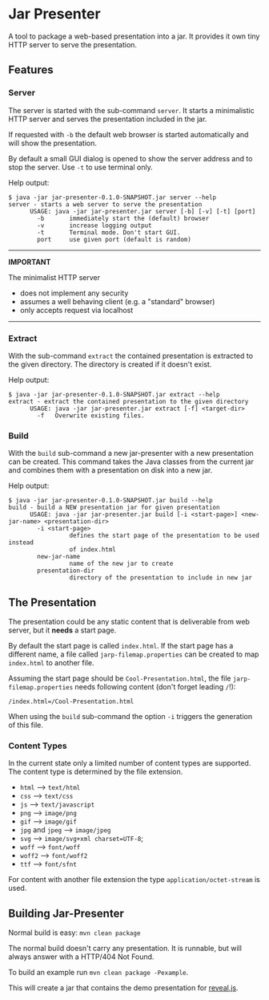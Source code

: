 
# Jar Presenter

A tool to package a web-based presentation into a jar. It provides
it own tiny HTTP server to serve the presentation.

## Features

### Server
The server is started with the sub-command `server`. It starts a minimalistic
HTTP server and serves the presentation included in the jar.

If requested with `-b` the default web browser is started automatically and
will show the presentation.

By default a small GUI dialog is opened to show the server address and to
stop the server. Use `-t` to use terminal only.

Help output:
```
$ java -jar jar-presenter-0.1.0-SNAPSHOT.jar server --help
server - starts a web server to serve the presentation
      USAGE: java -jar jar-presenter.jar server [-b] [-v] [-t] [port]
        -b       immediately start the (default) browser
        -v       increase logging output
        -t       Terminal mode. Don't start GUI.
        port     use given port (default is random)
```

---
**IMPORTANT**

The minimalist HTTP server
* does not implement any security
* assumes a well behaving client (e.g. a "standard" browser)
* only accepts request via localhost
---


### Extract
With the sub-command `extract` the contained presentation is extracted to the
given directory. The directory is created if it doesn't exist.


Help output:
```
$ java -jar jar-presenter-0.1.0-SNAPSHOT.jar extract --help
extract - extract the contained presentation to the given directory
      USAGE: java -jar jar-presenter.jar extract [-f] <target-dir>
        -f   Overwrite existing files.
```

### Build
With the `build` sub-command a new jar-presenter with a new presentation can be
created. This command takes the Java classes from the current jar and combines
them with a presentation on disk into a new jar.

Help output:
```
$ java -jar jar-presenter-0.1.0-SNAPSHOT.jar build --help
build - build a NEW presentation jar for given presentation
      USAGE: java -jar jar-presenter.jar build [-i <start-page>] <new-jar-name> <presentation-dir>
        -i <start-page>
                 defines the start page of the presentation to be used instead
                 of index.html
        new-jar-name
                 name of the new jar to create
        presentation-dir
                 directory of the presentation to include in new jar
```


## The Presentation

The presentation could be any static content that is deliverable from web
server, but it **needs** a start page.

By default the start page is called `index.html`. If the start page has a
different name, a file called `jarp-filemap.properties` can be created to map
`index.html` to another file.

Assuming the start page should be `Cool-Presentation.html`, the
file `jarp-filemap.properties` needs following content (don't forget leading
`/`!):

```
/index.html=/Cool-Presentation.html
```

When using the `build` sub-command the option `-i` triggers the generation of
this file.

### Content Types

In the current state only a limited number of content types are supported. The
content type is determined by the file extension.

* `html` --> `text/html`
* `css` --> `text/css`
* `js` --> `text/javascript`
* `png` --> `image/png`
* `gif` --> `image/gif`
* `jpg` and `jpeg` --> `image/jpeg`
* `svg` --> `image/svg+xml charset=UTF-8`;
* `woff` --> `font/woff`
* `woff2` --> `font/woff2`
* `ttf` --> `font/sfnt`

For content with another file extension the type `application/octet-stream` is used.


## Building Jar-Presenter

Normal build is easy: `mvn clean package`

The normal build doesn't carry any presentation. It is runnable, but will
always answer with a HTTP/404 Not Found.

To build an example run `mvn clean package -Pexample`.

This will create a jar that contains the demo presentation for
[reveal.js](https://revealjs.com/).


